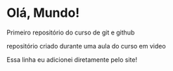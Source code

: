 # Olá, Mundo!
 Primeiro repositório do curso de git e github

 repositório criado durante uma aula do curso em video

 Essa linha eu adicionei diretamente pelo site!
